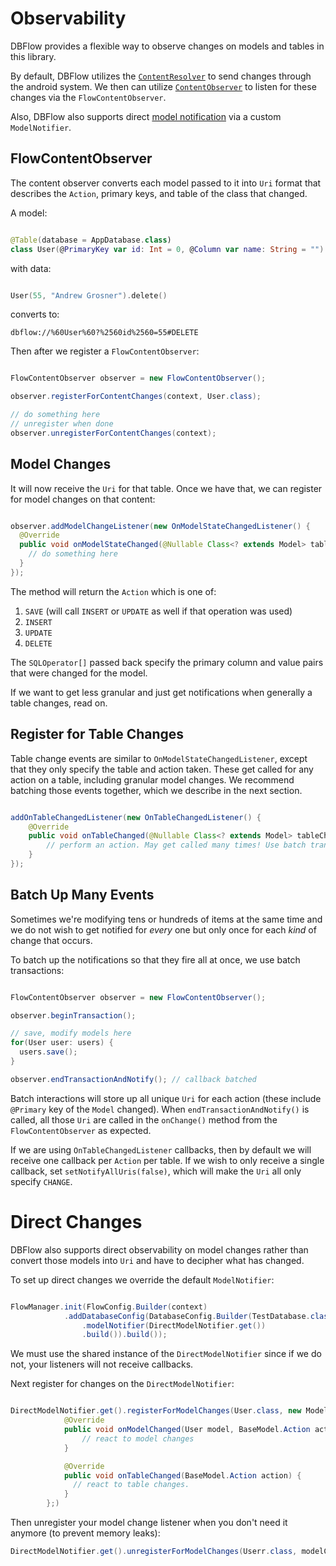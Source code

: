 # Observability

DBFlow provides a flexible way to observe changes on models and tables in this library.

By default, DBFlow utilizes the [`ContentResolver`](https://developer.android.com/reference/android/content/ContentResolver.html)
to send changes through the android system. We then can utilize [`ContentObserver`](http://developer.android.com/reference/android/database/ContentObserver.html) to listen for these changes via the `FlowContentObserver`.

Also, DBFlow also supports direct [model notification](/usage2/Observability.md#direct-changes) via a custom `ModelNotifier`.

## FlowContentObserver

The content observer converts each model passed to it into `Uri` format that describes the `Action`, primary keys, and table of the class that changed.

A model:
```kotlin

@Table(database = AppDatabase.class)
class User(@PrimaryKey var id: Int = 0, @Column var name: String = "")

```

with data:
```kotlin

User(55, "Andrew Grosner").delete()

```

converts to:

```
dbflow://%60User%60?%2560id%2560=55#DELETE
```

Then after we register a `FlowContentObserver`:

```java

FlowContentObserver observer = new FlowContentObserver();

observer.registerForContentChanges(context, User.class);

// do something here
// unregister when done
observer.unregisterForContentChanges(context);

```

## Model Changes

It will now receive the `Uri` for that table. Once we have that, we can register for model changes on that content:

```java

observer.addModelChangeListener(new OnModelStateChangedListener() {
  @Override
  public void onModelStateChanged(@Nullable Class<? extends Model> table, BaseModel.Action action, @NonNull SQLOperator[] primaryKeyValues) {
    // do something here
  }
});


```
The method will return the `Action` which is one of:
  1. `SAVE` (will call `INSERT` or `UPDATE` as well if that operation was used)
  2. `INSERT`
  3. `UPDATE`
  4. `DELETE`

The `SQLOperator[]` passed back specify the primary column and value pairs that were changed for the model.

If we want to get less granular and just get notifications when generally a table changes, read on.

## Register for Table Changes

Table change events are similar to `OnModelStateChangedListener`, except that they only specify the table and action taken. These get called for any action on a table, including granular model changes. We recommend batching those events together, which we describe in the next section.

```java

addOnTableChangedListener(new OnTableChangedListener() {
    @Override
    public void onTableChanged(@Nullable Class<? extends Model> tableChanged, BaseModel.Action action) {
        // perform an action. May get called many times! Use batch transactions to combine them.
    }
});

```

## Batch Up Many Events

Sometimes we're modifying tens or hundreds of items at the same time and we do not wish to get notified for _every_ one but only once for each _kind_ of change that occurs.

To batch up the notifications so that they fire all at once, we use batch transactions:

```java

FlowContentObserver observer = new FlowContentObserver();

observer.beginTransaction();

// save, modify models here
for(User user: users) {
  users.save();
}

observer.endTransactionAndNotify(); // callback batched

```

Batch interactions will store up all unique `Uri` for each action (these include `@Primary` key of the `Model` changed). When `endTransactionAndNotify()` is called,
all those `Uri` are called in the `onChange()` method from the `FlowContentObserver` as expected.

If we are using `OnTableChangedListener` callbacks, then by default we will receive one callback per `Action` per table.  If we wish to only receive a single callback, set `setNotifyAllUris(false)`, which will make the `Uri` all only specify `CHANGE`.

# Direct Changes

DBFlow also supports direct observability on model changes rather than convert those models into `Uri` and have to decipher what has changed.

To set up direct changes we override the default `ModelNotifier`:

```java

FlowManager.init(FlowConfig.Builder(context)
            .addDatabaseConfig(DatabaseConfig.Builder(TestDatabase.class)
                .modelNotifier(DirectModelNotifier.get())
                .build()).build());

```

We must use the shared instance of the `DirectModelNotifier` since if we do not, your listeners will not receive callbacks.

Next register for changes on the `DirectModelNotifier`:
```java

DirectModelNotifier.get().registerForModelChanges(User.class, new ModelChangedListener<User>() {
            @Override
            public void onModelChanged(User model, BaseModel.Action action) {
                // react to model changes
            }

            @Override
            public void onTableChanged(BaseModel.Action action) {
              // react to table changes.
            }
        };)

```

Then unregister your model change listener when you don't need it anymore (to prevent memory leaks):

```java
DirectModelNotifier.get().unregisterForModelChanges(Userr.class, modelChangedListener);

```

